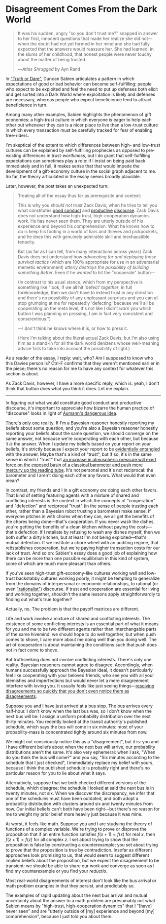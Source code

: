 # Disagreement Comes From the Dark World

> It was his sudden, angry "so you don't trust me?" snapped in answer to her first, innocent questions that made her realize she did not—when the doubt had not yet formed in her mind and she had fully expected that the answers would reassure her. She had learned, in the slums of her childhood, that honest people were never touchy about the matter of being trusted.
>
> —_Atlas Shrugged_ by Ayn Rand

In ["Truth or Dare"](https://www.lesswrong.com/posts/TQ4AXj3bCMfrNPTLf/truth-or-dare), Duncan Sabien articulates a pattern in which expectations of good or bad behavior can become self-fulfilling: people who expect to be exploited and feel the need to put up defenses both elicit and get sorted into a Dark World where exploitation is likely and defenses are necessary, whereas people who expect beneficience tend to attract beneficience in turn.

Among many other examples, Sabien highlights the phenomenon of gift economies: a high-trust culture in which everyone is eager to help each other out whenever they can is a nicer place to live than a low-trust culture in which every transaction must be carefully tracked for fear of enabling free-riders.

I'm skeptical of the extent to which differences between high- and low-trust cultures can be explained by self-fulfilling prophecies as opposed to pre-existing differences in trust-_worthiness_, but I do grant that self-fulfilling expectations can sometimes play a role: if I insist on being paid back immediately and in full, it makes sense that that would impede the development of a gift-economy culture in the social graph adjacent to me. So far, the theory articulated in the essay seems broadly plausible.

Later, however, the post takes an unexpected turn:

> Treating all of the essay thus far as prerequisite and context:
>
> This is why you _should not trust_ Zack Davis, when he tries to tell you what constitutes [good conduct](https://www.lesswrong.com/posts/iThwqe3yPog56ytyq/aiming-for-convergence-is-like-discouraging-betting) and [productive](https://www.lesswrong.com/posts/5zjucvhSFvp92eYbE/reply-to-duncan-sabien-on-strawmanning) [discourse](https://www.lesswrong.com/posts/SX6wQEdGfzz7GKYvp/rationalist-discourse-is-like-physicist-motors). Zack Davis does not understand how high-trust, high-cooperation dynamics work. He has never seen them. They are utterly outside of his experience and beyond his comprehension. What he knows how to do is keep his footing in a world of liars and thieves and pickpockets, and he does this with genuinely admirable skill and inexhaustible tenacity.
>
> But (as far as I can tell, from many interactions across years) Zack Davis does not understand how _advocating for and deploying those survival tactics_ (which are 100% appropriate for use in an adversarial memetic environment) _utterly destroys the possibility of building something Better_. Even if he _wanted_ to hit the "cooperate" button—
>
> (In contrast to his usual stance, which from my perspective is something like "look, if we all hit 'defect' _together_, in full foreknowledge, then we don't have to extend trust in any direction and there's no possibility of any unpleasant surprises and you can all stop grumping at me for repeatedly 'defecting' because we'll all be cooperating on the meta level, it's not like I didn't _warn_ you which button I was planning on pressing, I am in fact very consistent and conscientious.")
>
> —I don't think he knows where it is, or how to press it.
>
> (Here I'm talking about the literal actual Zack Davis, but I’m also using him as a stand-in for all the dark world denizens whose well-meaning advice fails to take into account the possibility of light.)

As a reader of the essay, I reply: wait, who? Am I supposed to know who this Davies person is? Ctrl-F confirms that they weren't mentioned earlier in the piece; there's no reason for me to have any context for whatever this section is about.

As Zack Davis, however, I have a more specific reply, which is: yeah, I don't think that button does what you think it does. Let me explain.

-----

In figuring out what would constitute good conduct and productive discourse, it's important to appreciate how bizarre the human practice of "discourse" looks in light of [Aumann's dangerous idea](https://en.wikipedia.org/wiki/Aumann%27s_agreement_theorem).

[There's only one](https://www.youtube.com/watch?v=cRd6oF-vBQg) reality. If I'm a Bayesian reasoner honestly reporting my beliefs about some question, and you're also a Bayesian reasoner honestly reporting your beliefs about the same question, we should converge on the same answer, not because we're cooperating with each other, but because it _is_ the answer. When I update my beliefs based on your report on your beliefs, it's strictly because I expect your report to be [evidentially entangled](https://www.lesswrong.com/posts/6s3xABaXKPdFwA3FS/what-is-evidence) with the answer. Maybe that's a kind of "trust", but if so, it's in the same sense in which I "trust" that [an increase in atmospheric pressure will exert force on the exposed basin of a classical barometer and push more mercury up the reading tube](https://en.wikipedia.org/wiki/Barometer#Mercury_barometers). It's not personal and it's not reciprocal: the barometer and I aren't doing each other any favors. What would that even mean?

In contrast, my friends and I in a gift economy _are_ doing each other favors. That kind of setting featuring agents with a mixture of shared and conflicting interests is the context in which the concepts of "cooperation" and "defection" and reciprocal "trust" (in the sense of people trusting each other, rather than a Bayesian robot trusting a barometer) make sense. If everyone pitches in with chores when they can, we all get the benefits of the chores being done—that's cooperation. If you never wash the dishes, you're getting the benefits of a clean kitchen without paying the costs—that's defection. If I retaliate by refusing to wash any dishes myself, then we both suffer a dirty kitchen, but at least I'm not being exploited—that's mutual defection. If we institute a chore wheel with an auditing regime, that reëstablishes cooperation, but we're paying higher transaction costs for our lack of trust. And so on: Sabien's essay does a good job of explaining how there can be more than one possible equilibrium in this kind of system, some of which are much more pleasant than others.

If you've seen high-trust gift-economy-like cultures working well and low-trust backstabby cultures working poorly, it might be tempting to generalize from the domains of interpersonal or economic relationships, to rational (or even ["rationalist"](https://www.lesswrong.com/posts/SX6wQEdGfzz7GKYvp/rationalist-discourse-is-like-physicist-motors)) discourse. If trust and cooperation are essential for living and working together, shouldn't the same lessons apply straightforwardly to finding out what's true together?

Actually, no. The problem is that the payoff matrices are different.

Life and work involve a mixture of shared and conflicting interests. The existence of some conflicting interests is an essential part of what it means for you and me to be two different agents rather than interchangable parts of the same hivemind: we should hope to do well together, but when push comes to shove, I care more about me doing well than you doing well. The art of cooperation is about maintaining the conditions such that push does not in fact come to shove.

But truthseeking does not involve conflicting interests. There's only one reality. Bayesian reasoners cannot agree to disagree. Accordingly, when humans successfully approach the Bayesian ideal, it doesn't particularly feel like cooperating with your beloved friends, who see you with all your blemishes and imperfections but would never let a mere disagreement interfere with loving you. It usually feels like just seeing things—[resolving disagreements so quickly that you don't even notice them as disagreements](https://www.lesswrong.com/posts/4S6zunFNFY3f5JYxt/aumann-agreement-is-common).

Suppose you and I have just arrived at a bus stop. The bus arrives every half-hour. I don't know when the last bus was, so I don't know when the next bus will be: I assign a uniform probability distribution over the next thirty minutes. You recently looked at the transit authority's published schedule, which says the bus will come in six minutes: most of your probability-mass is concentrated tightly around six minutes from now.

We might not consciously notice this as a "disagreement", but it is: you and I have different beliefs about when the next bus will arrive; our probability distributions aren't the same. It's also very ephemeral: when I ask, "When do you think the bus will come?" and you say, "Six minutes according to the schedule that I just checked", I immediately replace my belief with yours, because I think the published schedule is probably right and there's no particular reason for you to lie about what it says.

Alternatively, suppose that we both checked different versions of the schedule, which disagree: the schedule I looked at said the next bus is in twenty minutes, not six. When we discover the discrepancy, we infer that one of the schedules must have been outdated, and both adopt a probability distribution with clusters around six and twenty minutes from now. Our initial beliefs can't both have been right—but there's no reason for me to weight my prior belief more heavily just because it was mine.

At worst, it feels like math. Suppose you and I are studying the theory of functions of a complex variable. We're trying to prove or disprove the proposition that if an entire function satisfies $f(x + 1) = f(x)$ for real $x$, then $f(z + 1) = f(z)$ for all complex $z$. I set about trying to show that the proposition is false by constructing a counterexample; you set about trying to prove that the proposition is true by contradiction. Insofar as different approaches look promising to us, that would seem to suggest different implied beliefs about the proposition, but we expect the disagreement to be transient: we should be able to share our work and converge as soon as I find my counterexample or you find your _reductio_.

Most real-world disagreements of interest don't look like the bus arrival or math problem examples in that they persist, and predictably so.



The examples of rapid updating about the next bus arrival and mutual uncertainty about the answer to a math problem are presumably not what Sabien means by "high-trust, high-cooperation dynamics" that I "[have] never seen" and are "utterly outside of [my] experience and beyond [my] comprehension", because I just told you about them.
